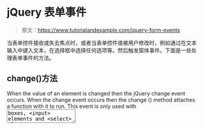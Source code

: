 # jQuery 表单事件

> 原文：<https://www.tutorialandexample.com/jquery-form-events>

当表单控件接收或失去焦点时，或者当表单控件值被用户修改时，例如通过在文本输入中键入文本，在选择框中选择任何选项等。然后触发窗体事件。下面是一些处理表单事件的方法。

## change()方法

When the value of an element is changed then the jQuery change event occurs. When the change event occurs then the change () method attaches a function with it to run. This event is only used with <textarea> boxes, <input> elements and <select> elements. **Syntax:**

```
$(selector).change()
```

### 示例:

```
<!DOCTYPE html>  
<html>  
<head>  
<script src="https://ajax.googleapis.com/ajax/libs/jquery/3.2.1/jquery.min.js"></script>  
<script>  
$(document).ready(function(){  
    $("input").change(function(){  
        alert("The text has been changed.");  
    });  
});  
</script>  
</head>  
<body>  
<h1>this is the Heading </h1>  
Please enter something.<input type="text">  
<p>Write anything in the input field and then click outside the field or press enter.</p>   
</body>  
</html>

```

**[Try Now](https://editor.tutorialandexample.com/web/test.jsp?filename=jqueryformevents)**

## focus()方法

The focus() method of jQuery attaches an event handler function to an HTML form field. When the form field gets focus then the function executes. **Syntax:**

```
$(selector).focus()
```

### 示例:

```
<!DOCTYPE html>  
<html>  
<head>  
<script src="https://ajax.googleapis.com/ajax/libs/jquery/3.2.1/jquery.min.js"></script>  
<script>  
$(document).ready(function(){  
    $("input").focus(function(){  
        $(this).css("background-color", "#ffffff");  
    });  
    $("input").blur(function(){  
        $(this).css("background-color",  "#cccccc?);  
    });  
});  
</script>  
</head>  
<body>   
Enter your First Name: <input type="text" name="fullname">  
Enter your Password:  <input type="text" name="password">    
</body>  
</html>

```

**[Try Now](https://editor.tutorialandexample.com/web/test.jsp?filename=jqueryformevents1)**

## blur()方法

jQuery blur() method is used to remove focus from the element. An event handler function is attached to an html element by the blur() method and that function is executed whenever the form field loses focus. **Syntax:**

```
$(selector).blur()
```

### 示例:

```
<!DOCTYPE html>  
<html>  
<head>  
<script src="https://ajax.googleapis.com/ajax/libs/jquery/3.2.1/jquery.min.js"></script>  
<script>  
$(document).ready(function(){  
    $("input").focus(function(){  
        $(this).css("background-color", "#cccccc");  
    });  
    $("input").blur(function(){  
        $(this).css("background-color", "#ffffff");  
    });  
});  
</script>  
</head>  
<body>   
Enter your First Name: <input type="text" name="firstname">  
Enter your Password: <input type="text" name="email">    
</body>  
</html>

```

**[Try Now](https://editor.tutorialandexample.com/web/test.jsp?filename=jqueryformevents2)**

## submit()方法

When a form is submitted then the submit event occurs and after occurring the submit event, submit() method triggers the submit event or attaches a function to run. **Syntax:**

```
$(selector).submit()
```

### 示例:

```
<!DOCTYPE html>  
<html>  
<head>  
<script src="https://ajax.googleapis.com/ajax/libs/jquery/3.2.1/jquery.min.js"></script>  
<script>  
$(document).ready(function(){  
    $("form").submit(function(){  
        alert("Submitted");  
    });  
});  
</script>  
</head>  
<body>   
<form action="">  
  Enter your Name: <input type="text" name="name">  
  Enter your Email: <input type="text" name="email">    
<input type="submit" value="Submit">  
</form>    
</body>  
</html>

```

**[Try Now](https://editor.tutorialandexample.com/web/test.jsp?filename=jqueryformevents3) **[← Prev](https://www.tutorialandexample.com/jquery-keyboard-events)[Next →](https://www.tutorialandexample.com/jquery-document-window-events)